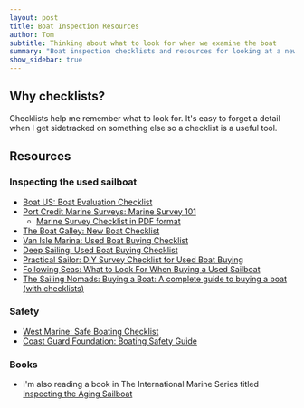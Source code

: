 ```yaml
---
layout: post
title: Boat Inspection Resources
author: Tom
subtitle: Thinking about what to look for when we examine the boat
summary: "Boat inspection checklists and resources for looking at a new-to-me boat"
show_sidebar: true
---
```


## Why checklists?

Checklists help me remember what to look for. It's easy to forget a detail when I get sidetracked on something else so a checklist is a useful tool.

## Resources

### Inspecting the used sailboat
- [Boat US: Boat Evaluation Checklist](https://www.boatus.com/expert-advice/expert-advice-archive/2019/march/boat-evaluation-checklist)
- [Port Credit Marine Surveys: Marine Survey 101](http://www.pcmarinesurveys.com/Marine%20Survey%20101.htm) 
  - [Marine Survey Checklist in PDF format](http://www.pcmarinesurveys.com/Marine%20Survey%20Checklist.pdf)
- [The Boat Galley: New Boat Checklist](https://theboatgalley.com/new-boat-checklist/)
- [Van Isle Marina: Used Boat Buying Checklist](https://vanislemarina.com/used-boat-buying-checklist/)
- [Deep Sailing: Used Boat Buying Checklist](https://www.deepsailing.com/used-boat-buying-checklist)
- [Practical Sailor: DIY Survey Checklist for Used Boat Buying](https://www.practical-sailor.com/sailboat-reviews/used_sailboats/diy-survey-checklist-for-used-boat-buying)
- [Following Seas: What to Look For When Buying a Used Sailboat](https://www.followingseas.media/blog/2018/1/9/inspecting-a-used-sailboat)
- [The Sailing Nomads: Buying a Boat: A complete guide to buying a boat (with checklists)](https://www.thesailingnomads.com/blog/buying-a-boat/)

### Safety
- [West Marine: Safe Boating Checklist](https://www.westmarine.com/west-advisor/Safe-Boating-Checklist.html)
- [Coast Guard Foundation: Boating Safety Guide](https://help.coastguardfoundation.org/boatingsafety/)

### Books
- I'm also reading a book in The International Marine Series titled [Inspecting the Aging Sailboat](https://www.amazon.com/dp/0071445455?psc=1&ref=ppx_yo2_dt_b_product_details)

